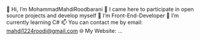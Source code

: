 👋 Hi, I’m MohammadMahdiRoodbarani
🎯 I came here to participate in open source projects and develop myself
👀 I’m Front-End-Developer
🌱 I’m currently learning C#
📫 You can contact me by email: mahdi1224roodi@gmail.com
🌐 My Website: ...
